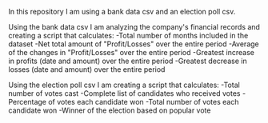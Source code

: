 In this repository I am using a bank data csv and an election poll csv.

Using the bank data csv I am analyzing the company's financial records and creating a script that calculates:
  -Total number of months included in the dataset
  -Net total amount of "Profit/Losses" over the entire period
  -Average of the changes in "Profit/Losses" over the entire period
  -Greatest increase in profits (date and amount) over the entire period
  -Greatest decrease in losses (date and amount) over the entire period
  
Using the election poll csv I am creating a script that calculates:
  -Total number of votes cast
  -Complete list of candidates who received votes
  -Percentage of votes each candidate won
  -Total number of votes each candidate won
  -Winner of the election based on popular vote
